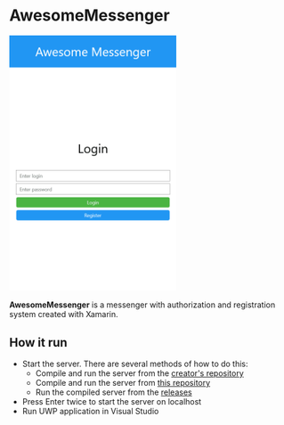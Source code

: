 # AwesomeMessenger

<img width="300" src="src/messenger.gif">

**AwesomeMessenger** is a messenger with authorization and registration system created with Xamarin.

## How it run

* Start the server. There are several methods of how to do this:
  * Compile and run the server from the [creator's repository](https://github.com/gershuk/SimpleChatApp)
  * Compile and run the server from [this repository](https://github.com/ivanovskii/AwesomeMessenger/tree/main/AwesomeMessenger/AwesomeServer)
  * Run the compiled server from the [releases](https://github.com/ivanovskii/AwesomeMessenger/releases/download/v1.0.0/AwesomeServer-v1.0.0.0.zip)
* Press Enter twice to start the server on localhost
* Run UWP application in Visual Studio
